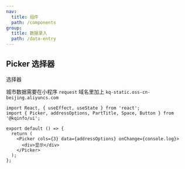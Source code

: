```yaml
---
nav:
  title: 组件
  path: /components
group:
  title: 数据录入
  path: /data-entry
---
```


## Picker 选择器

选择器

城市数据需要在小程序 `request` 域名里加上 `kq-static.oss-cn-beijing.aliyuncs.com`

```tsx
import React, { useEffect, useState } from 'react';
import { Picker, addressOptions, PartTitle, Space, Button } from '@kqinfo/ui';

export default () => {
  return (
    <Picker cols={3} data={addressOptions} onChange={console.log}>
      <div>显示</div>
    </Picker>
  );
};
```

<API exports='["PickerData", "default"]'></API>
